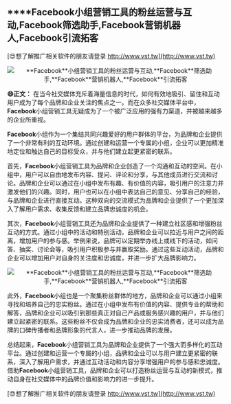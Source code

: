 ## ****Facebook**小组营销工具的粉丝运营与互动,**Facebook**筛选助手,**Facebook**营销机器人,**Facebook**引流拓客**

[😍想了解推广相关软件的朋友请登录 http://www.vst.tw](http://www.vst.tw)

 <center><img src="https://vst.tw/MP4/tuiguang/png/7.png" alt="**Facebook**小组营销工具的粉丝运营与互动,**Facebook**筛选助手,**Facebook**营销机器人,**Facebook**引流拓客"></center>

**😄正文：**
在当今社交媒体充斥着海量信息的时代，如何有效地吸引、留住和互动用户成为了每个品牌和企业关注的焦点之一。而在众多社交媒体平台中，**Facebook**小组营销工具无疑成为了一个被广泛应用的强有力渠道，并被越来越多的企业所重视。

**Facebook**小组作为一个集结共同兴趣爱好的用户群体的平台，为品牌和企业提供了一个非常有利的互动环境。通过创建和运营一个专属的小组，企业可以更加精准地定位和触达自己的目标受众，并与他们建立起更紧密的联系。

首先，**Facebook**小组营销工具为品牌和企业创造了一个沟通和互动的空间。在小组中，用户可以自由地发布内容、提问、评论和分享，与其他成员进行交流和讨论。品牌和企业可以通过在小组中发布有趣、有价值的内容，吸引用户的注意力并激发他们的兴趣。同时，用户也可以在小组中表达自己的意见、分享自己的经验，与品牌和企业进行直接互动。这种双向的交流模式为品牌和企业提供了一个更加深入了解用户需求、收集反馈和建立品牌忠诚度的机会。

其次，**Facebook**小组营销工具还为品牌和企业提供了一种建立社区感和增强粉丝互动的方式。通过小组中的活动和特别活动，品牌和企业可以拉近与用户之间的距离，增加用户的参与感。举例来说，品牌可以定期举办线上或线下的活动，如问答、抽奖、讨论会等，吸引用户积极参与并赢取奖励。通过这些互动活动，品牌和企业可以增加用户对自身的关注度和忠诚度，并进一步扩大品牌影响力。

 <center><img src="https://vst.tw/MP4/tuiguang/png/8.png" alt="**Facebook**小组营销工具的粉丝运营与互动,**Facebook**筛选助手,**Facebook**营销机器人,**Facebook**引流拓客"></center>

此外，**Facebook**小组也是一个聚集粉丝群体的地方，品牌和企业可以通过小组来寻找和培养自己的忠实粉丝。通过在小组中发布有价值的内容、提供专业的帮助和解答，品牌和企业可以吸引到那些真正对自己产品或服务感兴趣的用户，并与他们建立起紧密的联系。这些粉丝不仅会成为品牌和企业的忠实消费者，还可以成为品牌的口碑传播者和品牌形象的代言人，进一步推动品牌的发展。

总结起来，**Facebook**小组营销工具为品牌和企业提供了一个强大而多样化的互动平台。通过创建和运营一个专属的小组，品牌和企业可以与用户建立更紧密的联系，深入了解用户需求，并通过互动活动和内容分享增强用户的参与感和忠诚度。借助**Facebook**小组营销工具，品牌和企业可以打造粉丝运营与互动的新模式，推动自身在社交媒体中的品牌价值和影响力的进一步提升。

[😍想了解推广相关软件的朋友请登录 http://www.vst.tw](http://www.vst.tw)



